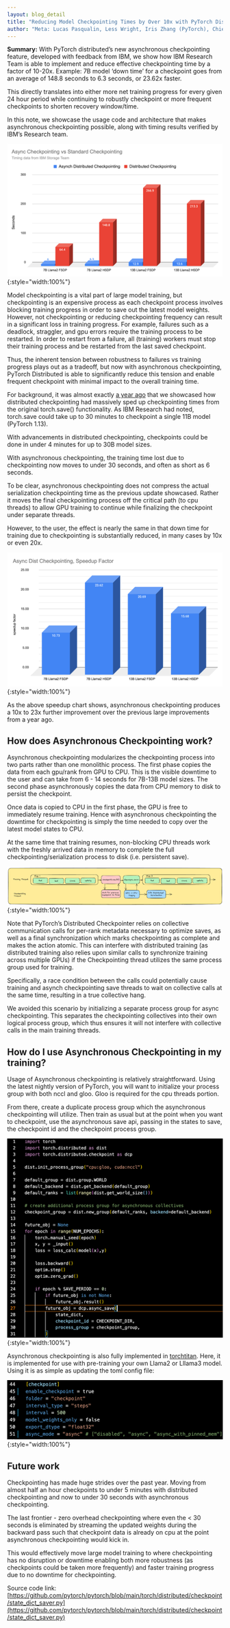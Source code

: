 ```yaml
---
layout: blog_detail
title: "Reducing Model Checkpointing Times by Over 10x with PyTorch Distributed Asynchronous Checkpointing"
author: "Meta: Lucas Pasqualin, Less Wright, Iris Zhang (PyTorch), Chien-Chin Huang; IBM Research: Swaminathan Sundararaman, Saransh Gupta, Raghu Ganti"
---
```


**Summary:**   With PyTorch distributed’s new asynchronous checkpointing feature, developed with feedback from IBM, we show how IBM Research Team is able to implement and reduce effective checkpointing time by a factor of 10-20x.  Example: 7B model ‘down time’ for a checkpoint goes from an average of 148.8 seconds to 6.3 seconds, or 23.62x faster.

This directly translates into either more net training progress for every given 24 hour period while continuing to robustly checkpoint or more frequent checkpoints to shorten recovery window/time.

In this note, we showcase the usage code and architecture that makes asynchronous checkpointing possible, along with timing results verified by IBM’s Research team.


![Async Checkpointing vs Standard Checkpointing](/assets/images/reducing-checkpointing-times/fg1.png){:style="width:100%"}


Model checkpointing is a vital part of large model training, but checkpointing is an expensive process as each checkpoint process involves blocking training progress in order to save out the latest model weights.  However, not checkpointing or reducing checkpointing frequency can result in a significant loss in training progress. For example, failures such as a deadlock, straggler, and gpu errors require the training process to be restarted.  In order to restart from a failure, all (training) workers must stop their training process and be restarted from the last saved checkpoint.

Thus, the inherent tension between robustness to failures vs training progress plays out as a tradeoff, but now with asynchronous checkpointing, PyTorch Distributed is able to significantly reduce this tension and enable frequent checkpoint with minimal impact to the overall training time.

For background, it was almost exactly [a year ago](https://pytorch.org/blog/performant-distributed-checkpointing/) that we showcased how distributed checkpointing had massively sped up checkpointing times from the original torch.save() functionality.  As IBM Research had noted, torch.save could take up to 30 minutes to checkpoint a single 11B model (PyTorch 1.13).

With advancements in distributed checkpointing, checkpoints could be done in under 4 minutes for up to 30B model sizes.

With asynchronous checkpointing, the training time lost due to checkpointing now moves to under 30 seconds, and often as short as 6 seconds.

To be clear, asynchronous checkpointing does not compress the actual serialization checkpointing time as the previous update showcased.  Rather it moves the final checkpointing process off the critical path (to cpu threads) to allow GPU training to continue while finalizing the checkpoint under separate threads.

However, to the user, the effect is nearly the same in that down time for training due to checkpointing is substantially reduced, in many cases by 10x or even 20x.


![Async Dist Checkpointing](/assets/images/reducing-checkpointing-times/fg2.png){:style="width:100%"}


As the above speedup chart shows, asynchronous checkpointing produces a 10x to 23x further improvement over the previous large improvements from a year ago.


## How does Asynchronous Checkpointing work?

Asynchronous checkpointing modularizes the checkpointing process into two parts rather than one monolithic process.  The first phase copies the data from each gpu/rank from GPU to CPU.  This is the visible downtime to the user and can take from 6 - 14 seconds for 7B-13B model sizes. The second phase asynchronously copies the data from CPU memory to disk to persist the checkpoint.


Once data is copied to CPU in the first phase, the GPU is free to immediately resume training.  Hence with asynchronous checkpointing the downtime for checkpointing is simply the time needed to copy over the latest model states to CPU.

At the same time that training resumes, non-blocking CPU threads work with the freshly arrived data in memory to complete the full checkpointing/serialization process to disk (i.e. persistent save).

![flow diagram](/assets/images/reducing-checkpointing-times/fg3.png){:style="width:100%"}



Note that PyTorch’s Distributed Checkpointer relies on collective communication calls for per-rank metadata necessary to optimize saves, as well as a final synchronization which marks checkpointing as complete and makes the action atomic. This can interfere with distributed training (as distributed training also relies upon similar calls to synchronize training across multiple GPUs) if the Checkpointing thread utilizes the same process group used for training.

Specifically, a race condition between the calls could potentially cause training and asynch checkpointing save threads to wait on collective calls at the same time, resulting in a true collective hang.

We avoided this scenario by initializing a separate process group for async checkpointing.  This separates the checkpointing collectives into their own logical process group, which thus ensures it will not interfere with collective calls in the main training threads.


## How do I use Asynchronous Checkpointing in my training?

Usage of Asynchronous checkpointing is relatively straightforward.  Using the latest nightly version of PyTorch, you will want to initialize your process group with both nccl and gloo.  Gloo is required for the cpu threads portion.

From there, create a duplicate process group which the asynchronous checkpointing will utilize.
Then train as usual but at the point when you want to checkpoint, use the asynchronous save api, passing in the states to save, the checkpoint id and the checkpoint process group.

![Code snippet](/assets/images/reducing-checkpointing-times/fg4.png){:style="width:100%"}




Asynchronous checkpointing is also fully implemented in [torchtitan](https://github.com/pytorch/torchtitan).  Here, it is implemented for use with pre-training your own Llama2 or Lllama3 model.  Using it is as simple as updating the toml config file:

![Code snippet](/assets/images/reducing-checkpointing-times/fg5.png){:style="width:100%"}



## Future work

Checkpointing has made huge strides over the past year.  Moving from almost half an hour checkpoints to under 5 minutes with distributed checkpointing and now to under 30 seconds with asynchronous checkpointing.

The last frontier - zero overhead checkpointing where even the &lt; 30 seconds is eliminated by streaming the updated weights during the backward pass such that checkpoint data is already on cpu at the point asynchronous checkpointing would kick in.

This would effectively move large model training to where checkpointing has no disruption or downtime enabling both more robustness (as checkpoints could be taken more frequently) and faster training progress due to no downtime for checkpointing.

Source code link: [https://github.com/pytorch/pytorch/blob/main/torch/distributed/checkpoint/state_dict_saver.py](https://github.com/pytorch/pytorch/blob/main/torch/distributed/checkpoint/state_dict_saver.py)
